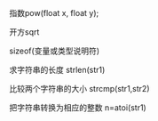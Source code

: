 指数pow(float x, float y);

开方sqrt

sizeof(变量或类型说明符)

求字符串的长度
strlen(str1)

比较两个字符串的大小
strcmp(str1,str2)

把字符串转换为相应的整数
n=atoi(str1)
